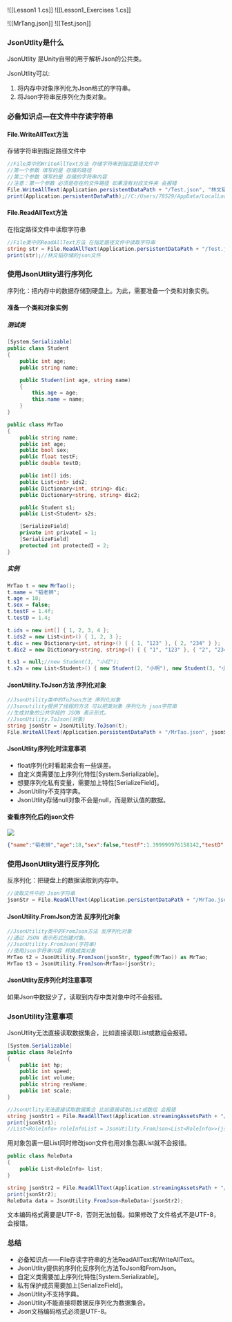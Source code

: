 ![[Lesson1 1.cs]]
![[Lesson1_Exercises 1.cs]]

![[MrTang.json]]
![[Test.json]]
### JsonUtlity是什么
JsonUtlity 是Unity自带的用于解析Json的公共类。

JsonUtlity可以:
1. 将内存中对象序列化为Json格式的字符串。
2. 将Json字符串反序列化为类对象。

### 必备知识点—在文件中存读字符串
#### File.WriteAllText方法 
存储字符串到指定路径文件中
```cs
//File类中的WriteAllText方法 存储字符串到指定路径文件中
//第一个参数 填写的是 存储的路径
//第二个参数 填写的是 存储的字符串内容
//注意：第一个参数 必须是存在的文件路径 如果没有对应文件夹 会报错
File.WriteAllText(Application.persistentDataPath + "/Test.json", "林文韬存储的json文件");
print(Application.persistentDataPath);//C:/Users/78529/AppData/LocalLow/DefaultCompany/Json_Teach
```

#### File.ReadAllText方法 
在指定路径文件中读取字符串
```cs
//File类中的ReadAllText方法 在指定路径文件中读取字符串
string str = File.ReadAllText(Application.persistentDataPath + "/Test.json");
print(str);//林文韬存储的json文件
```

### 使用JsonUtlity进行序列化
序列化：把内存中的数据存储到硬盘上。为此，需要准备一个类和对象实例。

#### 准备一个类和对象实例
##### 测试类
```cs
[System.Serializable]
public class Student
{
    public int age;
    public string name;

    public Student(int age, string name)
    {
        this.age = age;
        this.name = name;
    }
}

public class MrTao
{
    public string name;
    public int age;
    public bool sex;
    public float testF;
    public double testD;

    public int[] ids;
    public List<int> ids2;
    public Dictionary<int, string> dic;
    public Dictionary<string, string> dic2;

    public Student s1;
    public List<Student> s2s;

    [SerializeField]
    private int privateI = 1;
    [SerializeField]
    protected int protectedI = 2;
}
```

##### 实例
```cs
MrTao t = new MrTao();
t.name = "韬老狮";
t.age = 18;
t.sex = false;
t.testF = 1.4f;
t.testD = 1.4;

t.ids = new int[] { 1, 2, 3, 4 };
t.ids2 = new List<int>() { 1, 2, 3 };
t.dic = new Dictionary<int, string>() { { 1, "123" }, { 2, "234" } };
t.dic2 = new Dictionary<string, string>() { { "1", "123" }, { "2", "234" } };

t.s1 = null;//new Student(1, "小红");
t.s2s = new List<Student>() { new Student(2, "小明"), new Student(3, "小强") };
```

#### JsonUtility.ToJson方法 序列化对象
```cs
//JsonUtility类中的ToJson方法 序列化对象
//Jsonutility提供了线程的方法 可以把类对象 序列化为 json字符串
//生成对象的公共字段的 JSON 表示形式。
//JsonUtility.ToJson(对象)
string jsonStr = JsonUtility.ToJson(t);
File.WriteAllText(Application.persistentDataPath + "/MrTao.json", jsonStr);
```

#### JsonUtlity序列化时注意事项
- float序列化时看起来会有一些误差。
- 自定义类需要加上序列化特性[System.Serializable]。
- 想要序列化私有变量，需要加上特性[SerializeField]。
- JsonUtility不支持字典。
- JsonUtlity存储null对象不会是null，而是默认值的数据。

#### 查看序列化后的json文件
![](https://linwentao785293209.github.io/images/%E6%95%B0%E6%8D%AE%E5%AD%98%E5%82%A8/%E6%95%B0%E6%8D%AE%E6%8C%81%E4%B9%85%E5%8C%96/Unity/05.Json%E5%9F%BA%E7%A1%80%E7%9F%A5%E8%AF%86/4.CSharp%E6%93%8D%E4%BD%9CJson-JsonUtility/1.png)
```json
{"name":"韬老狮","age":18,"sex":false,"testF":1.399999976158142,"testD":1.4,"ids":[1,2,3,4],"ids2":[1,2,3],"s1":{"age":0,"name":""},"s2s":[{"age":2,"name":"小明"},{"age":3,"name":"小强"}],"privateI":1,"protectedI":2}
```

### 使用JsonUtlity进行反序列化
反序列化：把硬盘上的数据读取到内存中。
```cs
//读取文件中的 Json字符串
jsonStr = File.ReadAllText(Application.persistentDataPath + "/MrTao.json");
```
#### JsonUtility.FromJson方法 反序列化对象
```cs
//JsonUtility类中的FromJson方法 反序列化对象
//通过 JSON 表示形式创建对象。
//JsonUtility.FromJson(字符串)
//使用Json字符串内容 转换成类对象
MrTao t2 = JsonUtility.FromJson(jsonStr, typeof(MrTao)) as MrTao;
MrTao t3 = JsonUtility.FromJson<MrTao>(jsonStr);
```

#### JsonUtlity反序列化时注意事项
如果Json中数据少了，读取到内存中类对象中时不会报错。

### JsonUtility注意事项
JsonUtlity无法直接读取数据集合，比如直接读取List或数组会报错。
```cs
[System.Serializable]
public class RoleInfo
{
    public int hp;
    public int speed;
    public int volume;
    public string resName;
    public int scale;
}

//JsonUtlity无法直接读取数据集合 比如直接读取List或数组 会报错
string jsonStr1 = File.ReadAllText(Application.streamingAssetsPath + "/RoleInfo.json");
print(jsonStr1);
//List<RoleInfo> roleInfoList = JsonUtility.FromJson<List<RoleInfo>>(jsonStr1);//报错
```

用对象包裹一层List同时修改json文件也用对象包裹List就不会报错。
```cs
public class RoleData
{
    public List<RoleInfo> list;
}

string jsonStr2 = File.ReadAllText(Application.streamingAssetsPath + "/RoleInfo2.json");
print(jsonStr2);
RoleData data = JsonUtility.FromJson<RoleData>(jsonStr2);
```
文本编码格式需要是UTF-8，否则无法加载。如果修改了文件格式不是UTF-8，会报错。

### 总结
- 必备知识点——File存读字符串的方法ReadAllText和WriteAllText。
- JsonUtlity提供的序列化反序列化方法ToJson和FromJson。
- 自定义类需要加上序列化特性[System.Serializable]。
- 私有保护成员需要加上[SerializeField]。
- JsonUtlity不支持字典。
- JsonUtlity不能直接将数据反序列化为数据集合。
- Json文档编码格式必须是UTF-8。